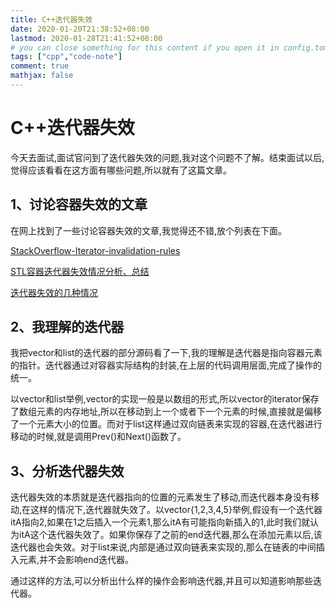 ```yaml
---
title: C++迭代器失效
date: 2020-01-20T21:38:52+08:00
lastmod: 2020-01-28T21:41:52+08:00
# you can close something for this content if you open it in config.toml.
tags: ["cpp","code-note"]
comment: true
mathjax: false
---
```


# C++迭代器失效

今天去面试,面试官问到了迭代器失效的问题,我对这个问题不了解。结束面试以后,觉得应该看看在这方面有哪些问题,所以就有了这篇文章。

## 1、讨论容器失效的文章

在网上找到了一些讨论容器失效的文章,我觉得还不错,放个列表在下面。

[StackOverflow-Iterator-invalidation-rules](https://stackoverflow.com/questions/6438086/iterator-invalidation-rules)

[STL容器迭代器失效情况分析、总结](https://ivanzz1001.github.io/records/post/cplusplus/2018/03/14/cpluscplus_stl_iterator)

[迭代器失效的几种情况](https://blog.csdn.net/baidu_37964071/article/details/81409272)

## 2、我理解的迭代器

我把vector和list的迭代器的部分源码看了一下,我的理解是迭代器是指向容器元素的指针。迭代器通过对容器实际结构的封装,在上层的代码调用层面,完成了操作的统一。

以vector和list举例,vector的实现一般是以数组的形式,所以vector的iterator保存了数组元素的内存地址,所以在移动到上一个或者下一个元素的时候,直接就是偏移了一个元素大小的位置。而对于list这样通过双向链表来实现的容器,在迭代器进行移动的时候,就是调用Prev()和Next()函数了。

## 3、分析迭代器失效

迭代器失效的本质就是迭代器指向的位置的元素发生了移动,而迭代器本身没有移动,在这样的情况下,迭代器就失效了。以vector{1,2,3,4,5}举例,假设有一个迭代器itA指向2,如果在1之后插入一个元素1,那么itA有可能指向新插入的1,此时我们就认为itA这个迭代器失效了。如果你保存了之前的end迭代器,那么在添加元素以后,该迭代器也会失效。对于list来说,内部是通过双向链表来实现的,那么在链表的中间插入元素,并不会影响end迭代器。

通过这样的方法,可以分析出什么样的操作会影响迭代器,并且可以知道影响那些迭代器。